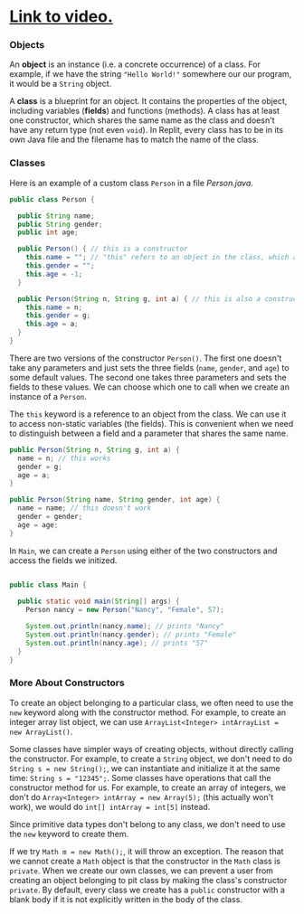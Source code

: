 # [Link to video.](https://www.youtube.com/watch?v=jyTUJYjpfkM&list=PLVD25niNi0Bklbh7Po--kFFLXFxxoIDUJ)

### Objects

An **object** is an instance (i.e. a concrete occurrence) of a class. For example, if we have the string `"Hello World!"` somewhere our our program, it would be a `String` object. 

A **class** is a blueprint for an object. It contains the properties of the object, including variables (**fields**) and functions (methods). A class has at least one constructor, which shares the same name as the class and doesn't have any return type (not even `void`). In Replit, every class has to be in its own Java file and the filename has to match the name of the class.

### Classes

Here is an example of a custom class `Person` in a file *Person.java*.

```java
public class Person {

  public String name;
  public String gender;
  public int age;

  public Person() { // this is a constructor
    this.name = ""; // "this" refers to an object in the class, which allows us to access the fields
    this.gender = "";
    this.age = -1;
  }

  public Person(String n, String g, int a) { // this is also a constructor
    this.name = n;
    this.gender = g;
    this.age = a;
  }
} 
```

There are two versions of the constructor `Person()`. The first one doesn't take any parameters and just sets the three fields (`name`, `gender`, and `age`) to some default values. The second one takes three parameters and sets the fields to these values. We can choose which one to call when we create an instance of a `Person`.

The `this` keyword is a reference to an object from the class. We can use it to access non-static variables (the fields). This is convenient when we need to distinguish between a field and a parameter that shares the same name.

```java
public Person(String n, String g, int a) { 
  name = n; // this works
  gender = g;
  age = a;
} 
```

```java
public Person(String name, String gender, int age) { 
  name = name; // this doesn't work
  gender = gender;
  age = age;
} 
```

In `Main`, we can create a `Person` using either of the two constructors and access the fields we initized.

```java

public class Main {
	
  public static void main(String[] args) {
    Person nancy = new Person("Nancy", "Female", 57);

    System.out.println(nancy.name); // prints "Nancy"
    System.out.println(nancy.gender); // prints "Female"
    System.out.println(nancy.age); // prints "57"
  }
} 
```

### More About Constructors

To create an object belonging to a particular class, we often need to use the `new` keyword along with the constructor method. For example, to create an integer array list object, we can use `ArrayList<Integer> intArrayList = new ArrayList()`. 

Some classes have simpler ways of creating objects, without directly calling the constructor. For example, to create a `String` object, we don't need to do `String s = new String();`, we can instantiate and initialize it at the same time: `String s = "12345";`. Some classes have operations that call the constructor method for us. For example, to create an array of integers, we don't do `Array<Integer> intArray = new Array(5);` (this actually won't work), we would do `int[] intArray = int[5]` instead.

Since primitive data types don't belong to any class, we don't need to use the `new` keyword to create them.

If we try `Math m = new Math();`, it will throw an exception. The reason that we cannot create a `Math` object is that the constructor in the `Math` class is `private`. When we create our own classes, we can prevent a user from creating an object belonging to pit class by making the class's constructor `private`. By default, every class we create has a `public` constructor with a blank body if it is not explicitly written in the body of the class.
